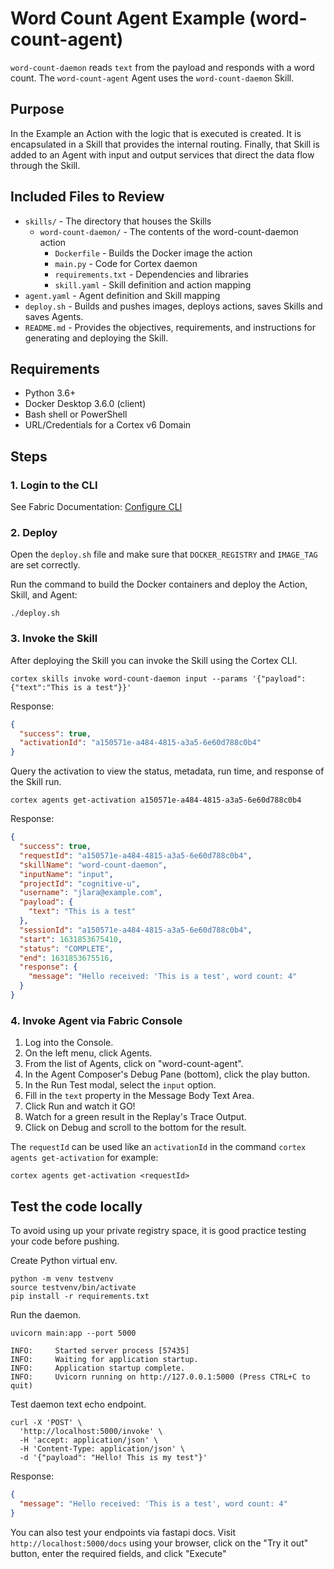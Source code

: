 # Word Count Agent Example (word-count-agent)

`word-count-daemon` reads `text` from the payload and responds with a word count.
The `word-count-agent` Agent uses the `word-count-daemon` Skill.

## Purpose
In the Example an Action with the logic that is executed is created. It is encapsulated in a Skill that provides the internal routing. Finally, that Skill is added to an Agent with input and output services that direct the data flow through the Skill.


## Included Files to Review
- `skills/` - The directory that houses the Skills
    - `word-count-daemon/` - The contents of the word-count-daemon action
        - `Dockerfile` - Builds the Docker image the action
        - `main.py` - Code for Cortex daemon
        - `requirements.txt` - Dependencies and libraries
        - `skill.yaml` - Skill definition and action mapping
- `agent.yaml` - Agent definition and Skill mapping
- `deploy.sh` - Builds and pushes images, deploys actions, saves Skills and saves Agents.
- `README.md` - Provides the objectives, requirements, and instructions for generating and deploying the Skill.


## Requirements
- Python 3.6+
- Docker Desktop 3.6.0 (client)
- Bash shell or PowerShell
- URL/Credentials for a Cortex v6 Domain



## Steps


### 1. Login to the CLI
See Fabric Documentation: [Configure CLI](https://cognitivescale.github.io/cortex-fabric/docs/getting-started/use-cli#configure-the-cli)


### 2. Deploy
Open the `deploy.sh` file and make sure that `DOCKER_REGISTRY` and `IMAGE_TAG` are set correctly.

Run the command to build the Docker containers and deploy the Action, Skill, and Agent:
```shell
./deploy.sh
```


### 3. Invoke the Skill
After deploying the Skill you can invoke the Skill using the Cortex CLI.

```shell
cortex skills invoke word-count-daemon input --params '{"payload":{"text":"This is a test"}}'
```

Response:
```json
{
  "success": true,
  "activationId": "a150571e-a484-4815-a3a5-6e60d788c0b4"
}
```

Query the activation to view the status, metadata, run time, and response of the Skill run.
```shell
cortex agents get-activation a150571e-a484-4815-a3a5-6e60d788c0b4
```

Response:
```json
{
  "success": true,
  "requestId": "a150571e-a484-4815-a3a5-6e60d788c0b4",
  "skillName": "word-count-daemon",
  "inputName": "input",
  "projectId": "cognitive-u",
  "username": "jlara@example.com",
  "payload": {
    "text": "This is a test"
  },
  "sessionId": "a150571e-a484-4815-a3a5-6e60d788c0b4",
  "start": 1631853675410,
  "status": "COMPLETE",
  "end": 1631853675516,
  "response": {
    "message": "Hello received: 'This is a test', word count: 4"
  }
}
```


### 4. Invoke Agent via Fabric Console
1. Log into the Console.
2. On the left menu, click Agents.
3. From the list of Agents, click on "word-count-agent".
4. In the Agent Composer's Debug Pane (bottom), click the play button.
5. In the Run Test modal, select the `input` option.
6. Fill in the `text` property in the Message Body Text Area.
7. Click Run and watch it GO!
8. Watch for a green result in the Replay's Trace Output.
9. Click on Debug and scroll to the bottom for the result.

The `requestId` can be used like an `activationId` in the command `cortex agents get-activation` for example:

```shell
cortex agents get-activation <requestId>
```


## Test the code locally
To avoid using up your private registry space, it is good practice testing your code before pushing.

Create Python virtual env.
```shell
python -m venv testvenv
source testvenv/bin/activate
pip install -r requirements.txt
```

Run the daemon.
```shell
uvicorn main:app --port 5000

INFO:     Started server process [57435]
INFO:     Waiting for application startup.
INFO:     Application startup complete.
INFO:     Uvicorn running on http://127.0.0.1:5000 (Press CTRL+C to quit)
```

Test daemon text echo endpoint.
```shell
curl -X 'POST' \
  'http://localhost:5000/invoke' \
  -H 'accept: application/json' \
  -H 'Content-Type: application/json' \
  -d '{"payload": "Hello! This is my test"}'
````

Response:
```json
{
  "message": "Hello received: 'This is a test', word count: 4"
}
```

You can also test your endpoints via fastapi docs. Visit `http://localhost:5000/docs` using your browser, click on the "Try it out" button, enter the required fields, and click "Execute"
